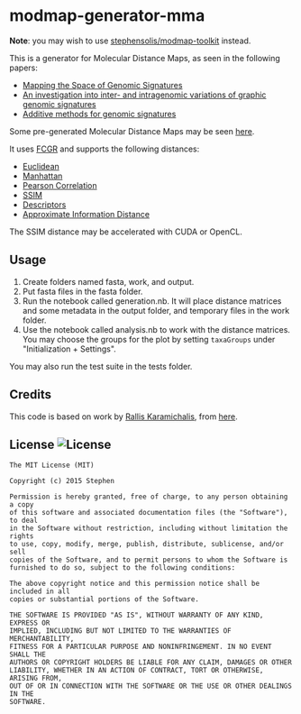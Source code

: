 modmap-generator-mma
====================

**Note**: you may wish to use [stephensolis/modmap-toolkit](https://github.com/stephensolis/modmap-toolkit) instead.

This is a generator for Molecular Distance Maps, as seen in the following papers:

- [Mapping the Space of Genomic Signatures](http://journals.plos.org/plosone/article?id=10.1371/journal.pone.0119815)
- [An investigation into inter- and intragenomic variations of graphic genomic signatures](http://bmcbioinformatics.biomedcentral.com/articles/10.1186/s12859-015-0655-4)
- [Additive methods for genomic signatures](http://bmcbioinformatics.biomedcentral.com/articles/10.1186/s12859-016-1157-8)

Some pre-generated Molecular Distance Maps may be seen [here](https://rallis.github.io/MoDMaps3D/#menu1).

It uses [FCGR](http://www.ncbi.nlm.nih.gov/pmc/articles/PMC330698/) and supports
the following distances:

- [Euclidean](http://en.wikipedia.org/wiki/Euclidean_distance)
- [Manhattan](http://en.wikipedia.org/wiki/Manhattan_distance)
- [Pearson Correlation](http://mathworld.wolfram.com/CorrelationCoefficient.html)
- [SSIM](https://ece.uwaterloo.ca/~z70wang/research/ssim/)
- [Descriptors](http://bmcbioinformatics.biomedcentral.com/articles/10.1186/s12859-015-0655-4)
- [Approximate Information Distance](http://arxiv.org/abs/cs/0111054)

The SSIM distance may be accelerated with CUDA or OpenCL.

Usage
-----

1. Create folders named fasta, work, and output.
2. Put fasta files in the fasta folder.
3. Run the notebook called generation.nb. It will place distance matrices and
	some metadata in the output folder, and temporary files in the work folder.
4. Use the notebook called analysis.nb to work with the distance matrices.
	You may choose the groups for the plot by setting `taxaGroups` under
	"Initialization + Settings".

You may also run the test suite in the tests folder.

Credits
-------

This code is based on work by [Rallis Karamichalis](http://www.csd.uwo.ca/~rkaramic/), from
[here](https://github.com/rallis/intraSupplemental_Material).

License ![License](http://img.shields.io/:license-mit-blue.svg)
-------

    The MIT License (MIT)

    Copyright (c) 2015 Stephen

    Permission is hereby granted, free of charge, to any person obtaining a copy
    of this software and associated documentation files (the "Software"), to deal
    in the Software without restriction, including without limitation the rights
    to use, copy, modify, merge, publish, distribute, sublicense, and/or sell
    copies of the Software, and to permit persons to whom the Software is
    furnished to do so, subject to the following conditions:

    The above copyright notice and this permission notice shall be included in all
    copies or substantial portions of the Software.

    THE SOFTWARE IS PROVIDED "AS IS", WITHOUT WARRANTY OF ANY KIND, EXPRESS OR
    IMPLIED, INCLUDING BUT NOT LIMITED TO THE WARRANTIES OF MERCHANTABILITY,
    FITNESS FOR A PARTICULAR PURPOSE AND NONINFRINGEMENT. IN NO EVENT SHALL THE
    AUTHORS OR COPYRIGHT HOLDERS BE LIABLE FOR ANY CLAIM, DAMAGES OR OTHER
    LIABILITY, WHETHER IN AN ACTION OF CONTRACT, TORT OR OTHERWISE, ARISING FROM,
    OUT OF OR IN CONNECTION WITH THE SOFTWARE OR THE USE OR OTHER DEALINGS IN THE
    SOFTWARE.
